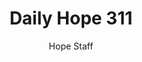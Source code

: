 ---
image: /assets/img/daily-hope-default-artwork.png
title: Daily Hope 311
number: 311
categories:
  - Daily Hope
author: Hope Staff
notes: Daily Hope 311
embed: >-
  <iframe style="border-radius:12px" src="https://open.spotify.com/embed/episode/5HGMCGROQtE2c2g4rvfbFA?utm_source=generator" width="100%" height="352" frameBorder="0" allowfullscreen="" allow="autoplay; clipboard-write; encrypted-media; fullscreen; picture-in-picture" loading="lazy"></iframe>
---